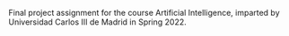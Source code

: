 Final project assignment for the course Artificial Intelligence, imparted by Universidad Carlos III de Madrid in Spring 2022.
